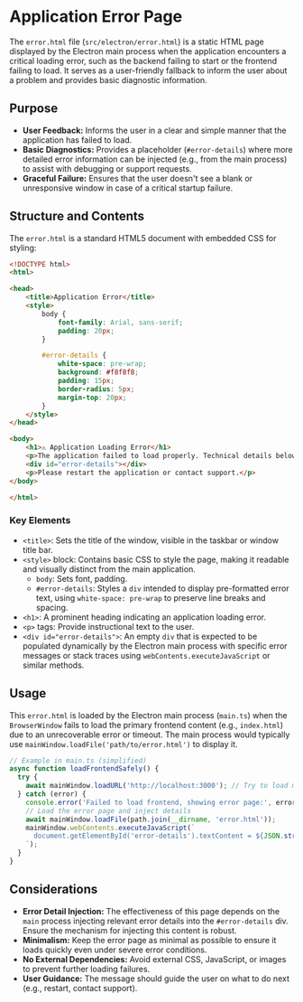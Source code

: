 # Application Error Page

The `error.html` file (`src/electron/error.html`) is a static HTML page displayed by the Electron main process when the application encounters a critical loading error, such as the backend failing to start or the frontend failing to load. It serves as a user-friendly fallback to inform the user about a problem and provides basic diagnostic information.

## Purpose

- **User Feedback:** Informs the user in a clear and simple manner that the application has failed to load.
- **Basic Diagnostics:** Provides a placeholder (`#error-details`) where more detailed error information can be injected (e.g., from the main process) to assist with debugging or support requests.
- **Graceful Failure:** Ensures that the user doesn't see a blank or unresponsive window in case of a critical startup failure.

## Structure and Contents

The `error.html` is a standard HTML5 document with embedded CSS for styling:

```html
<!DOCTYPE html>
<html>

<head>
    <title>Application Error</title>
    <style>
        body {
            font-family: Arial, sans-serif;
            padding: 20px;
        }

        #error-details {
            white-space: pre-wrap;
            background: #f8f8f8;
            padding: 15px;
            border-radius: 5px;
            margin-top: 20px;
        }
    </style>
</head>

<body>
    <h1>⚠️ Application Loading Error</h1>
    <p>The application failed to load properly. Technical details below:</p>
    <div id="error-details"></div>
    <p>Please restart the application or contact support.</p>
</body>

</html>
```

### Key Elements

- `<title>`: Sets the title of the window, visible in the taskbar or window title bar.
- `<style>` block: Contains basic CSS to style the page, making it readable and visually distinct from the main application.
  - `body`: Sets font, padding.
  - `#error-details`: Styles a `div` intended to display pre-formatted error text, using `white-space: pre-wrap` to preserve line breaks and spacing.
- `<h1>`: A prominent heading indicating an application loading error.
- `<p>` tags: Provide instructional text to the user.
- `<div id="error-details">`: An empty `div` that is expected to be populated dynamically by the Electron main process with specific error messages or stack traces using `webContents.executeJavaScript` or similar methods.

## Usage

This `error.html` is loaded by the Electron main process (`main.ts`) when the `BrowserWindow` fails to load the primary frontend content (e.g., `index.html`) due to an unrecoverable error or timeout. The main process would typically use `mainWindow.loadFile('path/to/error.html')` to display it.

```typescript
// Example in main.ts (simplified)
async function loadFrontendSafely() {
  try {
    await mainWindow.loadURL('http://localhost:3000'); // Try to load main frontend
  } catch (error) {
    console.error('Failed to load frontend, showing error page:', error);
    // Load the error page and inject details
    await mainWindow.loadFile(path.join(__dirname, 'error.html'));
    mainWindow.webContents.executeJavaScript(`
      document.getElementById('error-details').textContent = ${JSON.stringify(error.message || error)};
    `);
  }
}
```

## Considerations

- **Error Detail Injection:** The effectiveness of this page depends on the `main` process injecting relevant error details into the `#error-details` div. Ensure the mechanism for injecting this content is robust.
- **Minimalism:** Keep the error page as minimal as possible to ensure it loads quickly even under severe error conditions.
- **No External Dependencies:** Avoid external CSS, JavaScript, or images to prevent further loading failures.
- **User Guidance:** The message should guide the user on what to do next (e.g., restart, contact support).
